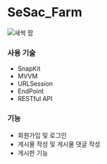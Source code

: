 # SeSac_Farm

![새싹 팜](https://user-images.githubusercontent.com/91923809/166474052-621b1d46-cf59-4a1e-a069-b9d54320388e.png)

### 사용 기술
- SnapKit
- MVVM
- URLSession
- EndPoint
- RESTful API


### 기능
- 회원가입 및 로그인
- 게시물 작성 및 게시물 댓글 작성
- 게시판 기능
